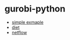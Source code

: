 # gurobi-python
* [simple exmaple](/Model/Example%20mip1.ipynb)
* [diet](/Model/diet.ipynb)
* [netflow](/Model/netflow.ipynb)

